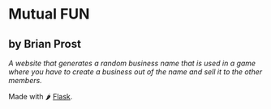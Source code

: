 # Mutual FUN
## by Brian Prost
_A website that generates a random business name that is used in a game where you have to create a business out of the name and sell it to the other members._

Made with 🌶 [Flask](https://github.com/pallets/flask/).
